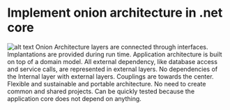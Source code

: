 # Implement onion architecture in .net core 
![alt text](https://www.codeguru.com/imagesvr_ce/2236/Onion1.png)
Onion Architecture layers are connected through interfaces. Implantations are provided during run time.
Application architecture is built on top of a domain model.
All external dependency, like database access and service calls, are represented in external layers.
No dependencies of the Internal layer with external layers.
Couplings are towards the center.
Flexible and sustainable and portable architecture.
No need to create common and shared projects.
Can be quickly tested because the application core does not depend on anything.
